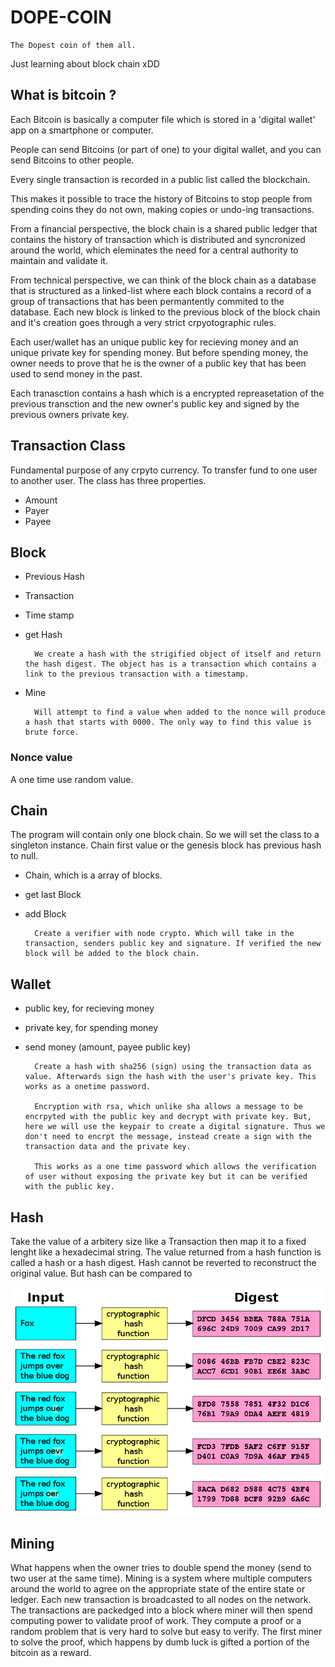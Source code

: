 # DOPE-COIN

    The Dopest coin of them all.

Just learning about block chain xDD

## What is bitcoin ? 

Each Bitcoin is basically a computer file which is stored in a 'digital wallet' app on a smartphone or computer.

People can send Bitcoins (or part of one) to your digital wallet, and you can send Bitcoins to other people.

Every single transaction is recorded in a public list called the blockchain.

This makes it possible to trace the history of Bitcoins to stop people from spending coins they do not own, making copies or undo-ing transactions.

From a financial perspective, the block chain is a shared public ledger that contains the history of transaction which is distributed and syncronized around the world, which eleminates the need for a central authority to maintain and validate it.

From technical perspective, we can think of the block chain as a database that is structured as a linked-list where each block contains a record of a group of transactions that has been permantently commited to the database. Each new block is linked to the previous block of the block chain and it's creation goes through a very strict crpyotographic rules.

Each user/wallet has an unique public key for recieving money and an unique private key for spending money. But before spending money, the owner needs to prove that he is the owner of a public key that has been used to send money in the past. 

Each tranasction contains a hash which is a encrypted repreasetation of the previous transction and the new owner's public key and signed by the previous owners private key.


## Transaction Class 

Fundamental purpose of any crpyto currency. To transfer fund to one user to another user. The class has three properties.

- Amount
- Payer
- Payee

## Block

- Previous Hash
- Transaction
- Time stamp
- get Hash

        We create a hash with the strigified object of itself and return the hash digest. The object has is a transaction which contains a link to the previous transaction with a timestamp.

- Mine

        Will attempt to find a value when added to the nonce will produce a hash that starts with 0000. The only way to find this value is brute force.

### Nonce value 

A one time use random value.


## Chain

The program will contain only one block chain. So we will set the class to a singleton instance. Chain first value or the genesis block has previous hash to null.

- Chain, which is a array of blocks.
- get last Block 
- add Block

        Create a verifier with node crypto. Which will take in the transaction, senders public key and signature. If verified the new block will be added to the block chain.

## Wallet

- public key, for recieving money
- private key, for spending money
- send money (amount, payee public key)

        Create a hash with sha256 (sign) using the transaction data as value. Afterwards sign the hash with the user's private key. This works as a onetime password.

        Encryption with rsa, which unlike sha allows a message to be encrpyted with the public key and decrypt with private key. But, here we will use the keypair to create a digital signature. Thus we don't need to encrpt the message, instead create a sign with the transaction data and the private key.

        This works as a one time password which allows the verification of user without exposing the private key but it can be verified with the public key.

## Hash

Take the value of a arbitery size like a Transaction then map it to a fixed lenght like a hexadecimal string. The value returned from a hash function is called a hash or a hash digest. Hash cannot be reverted to reconstruct the original value. But hash can be compared to 

<img src="./Assets/hash.png">

## Mining 

What happens when the owner tries to double spend the money (send to two user at the same time). Mining is a system where multiple computers around the world to agree on the appropriate state of the entire state or ledger. Each new transaction is broadcasted to all nodes on the network. The transactions are packedged into a block where miner will then spend computing power to validate proof of work. They compute a proof or a random problem that is very hard to solve but easy to verify. The first miner to solve the proof, which happens by dumb luck is gifted a portion of the bitcoin as a reward.